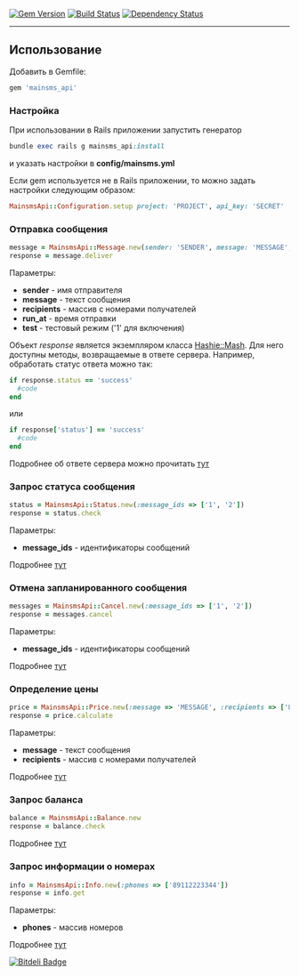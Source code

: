 [![Gem Version](https://badge.fury.io/rb/mainsms_api.svg)](http://badge.fury.io/rb/mainsms_api) [![Build Status](https://travis-ci.org/evserykh/mainsms_api.svg?branch=master)](https://travis-ci.org/evserykh/mainsms_api) [![Dependency Status](https://gemnasium.com/evserykh/mainsms_api.svg)](https://gemnasium.com/evserykh/mainsms_api)
***

## Использование

Добавить в Gemfile:
```ruby
gem 'mainsms_api'
```

### Настройка
При использовании в Rails приложении запустить генератор
```ruby
bundle exec rails g mainsms_api:install
```
и указать настройки в __config/mainsms.yml__

Если gem используется не в Rails приложении, то можно задать настройки следующим образом:

```ruby
MainsmsApi::Configuration.setup project: 'PROJECT', api_key: 'SECRET'
```

### Отправка сообщения
```ruby
message = MainsmsApi::Message.new(sender: 'SENDER', message: 'MESSAGE', recipients: ['89112223344'])
response = message.deliver
```
Параметры:
* __sender__ - имя отправителя
* __message__ - текст сообщения
* __recipients__ - массив с номерами получателей
* __run_at__ - время отправки
* __test__ - тестовый режим ('1' для включения)

Объект _response_ является экземпляром класса [Hashie::Mash](https://github.com/intridea/hashie#mash). Для него доступны методы, возвращаемые в ответе сервера. Например, обработать статус ответа можно так:
```ruby
if response.status == 'success'
  #code
end
```
или
```ruby
if response['status'] == 'success'
  #code
end
```
Подробнее об ответе сервера можно прочитать [тут](http://mainsms.ru/home/main#send)

### Запрос статуса сообщения
```ruby
status = MainsmsApi::Status.new(:message_ids => ['1', '2'])
response = status.check
```
Параметры:
* __message_ids__ - идентификаторы сообщений

Подробнее [тут](http://mainsms.ru/home/main#status)

### Отмена запланированного сообщения
```ruby
messages = MainsmsApi::Cancel.new(:message_ids => ['1', '2'])
response = messages.cancel
```
Параметры:
* __message_ids__ - идентификаторы сообщений

Подробнее [тут](http://mainsms.ru/home/main#cancel)

### Определение цены
```ruby
price = MainsmsApi::Price.new(:message => 'MESSAGE', :recipients => ['89112223344'])
response = price.calculate
```
Параметры:
* __message__ - текст сообщения
* __recipients__ - массив с номерами получателей

Подробнее [тут](http://mainsms.ru/home/main#price)

### Запрос баланса
```ruby
balance = MainsmsApi::Balance.new
response = balance.check
```
Подробнее [тут](http://mainsms.ru/home/mainapi#balance_api)

### Запрос информации о номерах
```ruby
info = MainsmsApi::Info.new(:phones => ['89112223344'])
response = info.get
```
Параметры:
* __phones__ - массив номеров

Подробнее [тут](http://mainsms.ru/home/main#info)


[![Bitdeli Badge](https://d2weczhvl823v0.cloudfront.net/evserykh/mainsms_api/trend.png)](https://bitdeli.com/free "Bitdeli Badge")

